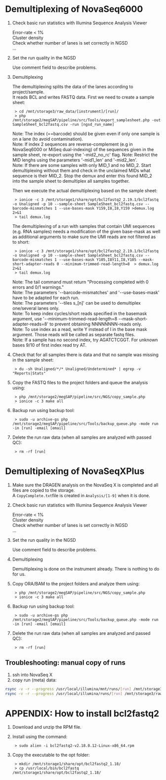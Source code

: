 # Demultiplexing of NovaSeq6000

1. Check basic run statistics with Illumina Sequence Analysis Viewer

    Error-rate < 1%  
    Cluster density  
    Check whether number of lanes is set correctly in NGSD  
    ...  

2. Set the run quality in the NGSD 

	Use comment field to describe problems.

3. Demultiplexing

	The demultiplexing splits the data of the lanes according to project/sample.  
	It reads BCL and writes FASTQ data.
	First we need to create a sample sheet:
	
		> cd /mnt/storage3/raw_data/[instrument]/[run]/
		> php /mnt/storage2/megSAP/pipeline/src/Tools/export_samplesheet.php -out SampleSheet_bcl2fastq.csv -run [ngsd_run_name]
		
	Note: The index (==barcode) should be given even if only one sample is on a lane (to avoid contamination).  
	Note: If index 2 sequences are reverse-complement (e.g in NovaSeq6000 or MiSeq dual-indexing) of the sequences given in the sample sheet, re-export using the '-mid2_no_rc' flag. 
	Note: Restrict the MID lenghs using the parameters '-mid1_len' and '-mid2_len'.      
	Note: If there are some samples with only MID_1 and no MID_2. Start demultiplexing without them and check in the unclaimed MIDs what sequence is their MID_2. Stop the demux and enter this found MID_2 into the sample sheet to demultiplex all samples together.
	
	Then we execute the actual demultiplexing based on the sample sheet:
	
		> ionice -c 3 /mnt/storage1/share/opt/bcl2fastq2_2.19.1/bcl2fastq -o Unaligned -p 10 --sample-sheet SampleSheet_bcl2fastq.csv --barcode-mismatches 1 --use-bases-mask Y159,I8,I8,Y159 >demux.log 2>&1
		> tail demux.log
	
 	The demultiplexing of a run with samples that contain UMI sequences (e.g. RNA samples) needs a modification of the given base-mask as well as additional arguments to make sure  the UMI reads are not filtered as to short:

  		> ionice -c 3 /mnt/storage1/share/opt/bcl2fastq2_2.19.1/bcl2fastq -o Unaligned -p 10 --sample-sheet SampleSheet_bcl2fastq.csv --barcode-mismatches 1 --use-bases-mask Y105,I8Y11,I8,Y105 --mask-short-adapter-reads 0 --minimum-trimmed-read-length=8  > demux.log 2>&1
   		> tail demux.log
 
	Note: The tail command must return "Processing completed with 0 errors and 0/1 warnings."  
	Note: The parameters '--barcode-mismatches' and '--use-bases-mask' have to be adapted for each run.  
	Note: The parameters '--tiles s_[n]' can be used to demultiplex one/several lanes only.  
	Note: To keep index cycles/short reads specified in the basemask argument, use '--minimum-trimmed-read-length=8 --mask-short-adapter-reads=8' to prevent obtaining NNNNNNNN-reads only.  
	Note: To use index as a read, write Y instead of I in the base mask argument. Those reads will be called as separate fastq files.  
	Note: If a sample has no second index, try AGATCTCGGT. For unknown bases 9/10 of first index read try AT.

	
5. Check that for all samples there is data and that no sample was missing in the sample sheet:

		> du -sh Unaligned/*/* Unaligned/Undetermined* | egrep -v "Reports|Stats"

6. Copy the FASTQ files to the project folders and queue the analysis using:

		> php /mnt/storage2/megSAP/pipeline/src/NGS/copy_sample.php
		> ionice -c 3 make all

7. Backup run using backup tool:

		> sudo -u archive-gs php /mnt/storage2/megSAP/pipeline/src/Tools/backup_queue.php -mode run -in [run] -email [email]

8. Delete the run raw data (when all samples are analyzed with passed QC):

		> rm -rf [run]

# Demultiplexing of NovaSeqXPlus
1. Make sure the DRAGEN analysis on the NovaSeq X is completed and all files are copied to the storage.  
	A `CopyComplete.txt`file is created in `Analysis/[1-9]` when it is done.

2. Check basic run statistics with Illumina Sequence Analysis Viewer

    Error-rate < 1%  
    Cluster density  
    Check whether number of lanes is set correctly in NGSD  
    ...  

3. Set the run quality in the NGSD 

	Use comment field to describe problems.

4. Demultiplexing

	Demultiplexing is done on the instrument already. There is nothing to do for us.
	
5. Copy ORA/BAM to the project folders and analyze them using:

		> php /mnt/storage2/megSAP/pipeline/src/NGS/copy_sample.php
		> ionice -c 3 make all

6. Backup run using backup tool:

		> sudo -u archive-gs php /mnt/storage2/megSAP/pipeline/src/Tools/backup_queue.php -mode run -in [run] -email [email]

7. Delete the run raw data (when all samples are analyzed and passed QC):

		> rm -rf [run]

## Troubleshooting: manual copy of runs
1. ssh into NovaSeq X
2. copy run (meta) data:
```bash
rsync -v -r --progress /usr/local/illumina/mnt/runs/[run] /mnt/storage3/raw_data/LUNA/ # data      (no '/' at the end of [run])
rsync -v -r --progress /usr/local/illumina/runs/[run] /mnt/storage3/raw_data/LUNA/     # meta data (no '/' at the end of [run])
```  

# APPENDIX: How to install bcl2fastq2

1. Download and unzip the RPM file.

2. Install using the command:

		> sudo alien -i bcl2fastq2-v2.18.0.12-Linux-x86_64.rpm

3. Copy the executable to the opt folder:

		> mkdir /mnt/storage1/share/opt/bcl2fastq2_1.18/
		> cp /usr/local/bin/bcl2fastq /mnt/storage1/share/opt/bcl2fastq2_1.18/
